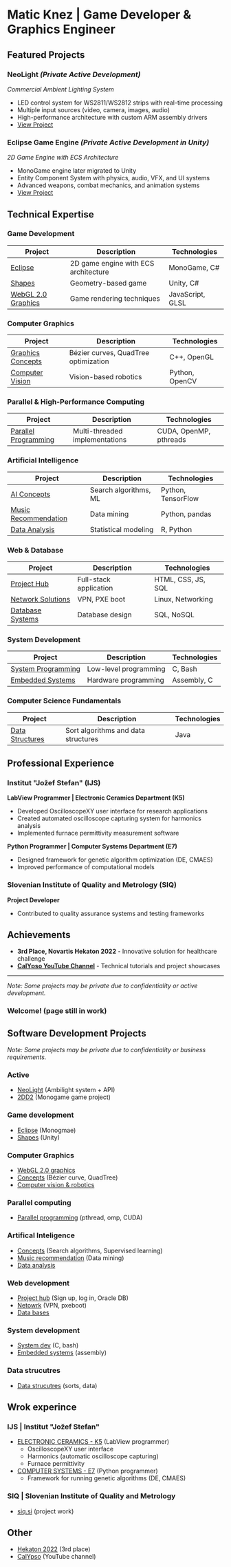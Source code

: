 # Matic Knez | Game Developer & Graphics Engineer

## Featured Projects

### NeoLight *(Private Active Development)*
*Commercial Ambient Lighting System*
- LED control system for WS2811/WS2812 strips with real-time processing
- Multiple input sources (video, camera, images, audio)
- High-performance architecture with custom ARM assembly drivers
- [View Project](https://github.com/calypso821/NeoLight)

### Eclipse Game Engine *(Private Active Development in Unity)*
*2D Game Engine with ECS Architecture*
- MonoGame engine later migrated to Unity
- Entity Component System with physics, audio, VFX, and UI systems
- Advanced weapons, combat mechanics, and animation systems
- [View Project](https://github.com/calypso821/eclipse-monogame)

## Technical Expertise

### Game Development
| Project | Description | Technologies |
|---------|-------------|--------------|
| [Eclipse](https://github.com/calypso821/eclipse-monogame) | 2D game engine with ECS architecture | MonoGame, C# |
| [Shapes](https://github.com/calypso821/shapes-unity) | Geometry-based game | Unity, C# |
| [WebGL 2.0 Graphics](https://github.com/calypso821/webgl2-graphics) | Game rendering techniques | JavaScript, GLSL |

### Computer Graphics
| Project | Description | Technologies |
|---------|-------------|--------------|
| [Graphics Concepts](https://github.com/calypso821/computer-graphics) | Bézier curves, QuadTree optimization | C++, OpenGL |
| [Computer Vision](https://github.com/calypso821/computer-vision-robotics) | Vision-based robotics | Python, OpenCV |

### Parallel & High-Performance Computing
| Project | Description | Technologies |
|---------|-------------|--------------|
| [Parallel Programming](https://github.com/calypso821/parallel-computing) | Multi-threaded implementations | CUDA, OpenMP, pthreads |

### Artificial Intelligence
| Project | Description | Technologies |
|---------|-------------|--------------|
| [AI Concepts](https://github.com/calypso821/artificial-intelligence) | Search algorithms, ML | Python, TensorFlow |
| [Music Recommendation](https://github.com/calypso821/music-recommendation) | Data mining | Python, pandas |
| [Data Analysis](https://github.com/calypso821/data-analysis) | Statistical modeling | R, Python |

### Web & Database
| Project | Description | Technologies |
|---------|-------------|--------------|
| [Project Hub](https://github.com/calypso821/project-hub) | Full-stack application | HTML, CSS, JS, SQL |
| [Network Solutions](https://github.com/calypso821/network) | VPN, PXE boot | Linux, Networking |
| [Database Systems](https://github.com/calypso821/data-bases) | Database design | SQL, NoSQL |

### System Development
| Project | Description | Technologies |
|---------|-------------|--------------|
| [System Programming](https://github.com/calypso821/system-dev) | Low-level programming | C, Bash |
| [Embedded Systems](https://github.com/calypso821/embedded-systems-assembly) | Hardware programming | Assembly, C |
### Computer Science Fundamentals
| Project | Description | Technologies |
|---------|-------------|--------------|
| [Data Structures](https://github.com/calypso821/data-structures-algorithms) | Sort algorithms and data structures | Java |

## Professional Experience

### Institut "Jožef Stefan" (IJS)
**LabView Programmer | Electronic Ceramics Department (K5)**
- Developed OscilloscopeXY user interface for research applications
- Created automated oscilloscope capturing system for harmonics analysis
- Implemented furnace permittivity measurement software

**Python Programmer | Computer Systems Department (E7)**
- Designed framework for genetic algorithm optimization (DE, CMAES)
- Improved performance of computational models

### Slovenian Institute of Quality and Metrology (SIQ)
**Project Developer**
- Contributed to quality assurance systems and testing frameworks

## Achievements
- **3rd Place, Novartis Hekaton 2022** - Innovative solution for healthcare challenge
- **[CalYpso YouTube Channel](https://www.youtube.com/@calypso8211)** - Technical tutorials and project showcases

---

*Note: Some projects may be private due to confidentiality or active development.*

### Welcome! (page still in work)

## Software Development Projects
*Note: Some projects may be private due to confidentiality or business requirements.*

### **Active**
- [NeoLight](https://github.com/calypso821/NeoLight) (Ambilight system + API)
- [2DD2](https://gitlab.com/calypso821/tinr-2dd2) (Monogame game project)
  
### **Game development**
  - [Eclipse](https://github.com/calypso821/eclipse-monogame) (Monogmae)
  - [Shapes](https://github.com/calypso821/shapes-unity) (Unity)

### **Computer Graphics**
  - [WebGL 2.0 graphics](https://github.com/calypso821/webgl2-graphics)
  - [Concepts](https://github.com/calypso821/computer-graphics) (Bézier curve, QuadTree)
  - [Computer vision & robotics](https://github.com/calypso821/computer-vision-robotics)
  
### **Parallel computing**
  - [Parallel programming](https://github.com/calypso821/parallel-computing) (pthread, omp, CUDA)
    
### **Artifical Inteligence**
  - [Concepts](https://github.com/calypso821/artificial-intelligence) (Search algorithms, Supervised learning)
  - [Music recommendation](https://github.com/calypso821/music-recommendation) (Data mining)
 - [Data analysis](https://github.com/calypso821/data-analysis)

### **Web development**
  - [Project hub](https://github.com/calypso821/project-hub) (Sign up, log in, Oracle DB)
  - [Netowrk](https://github.com/calypso821/network) (VPN, pxeboot)
  - [Data bases](https://github.com/calypso821/data-bases)

### **System development**
  - [System dev](https://github.com/calypso821/system-dev) (C, bash)
  - [Embedded systems](https://github.com/calypso821/embedded-systems-assembly) (assembly)
    
### **Data strucutres**
  - [Data strucutres](https://github.com/calypso821/data-structures-algorithms) (sorts, data)

## Wrok experince
### IJS | Institut "Jožef Stefan"
- [ELECTRONIC CERAMICS - K5](https://www.ijs.si/ijsw/K5) (LabView programmer)
  - OscilloscopeXY user interface
  - Harmonics (automatic oscilloscope capturing)
  - Furnace permittivity
- [COMPUTER SYSTEMS - E7](https://www.ijs.si/ijsw/E7) (Python programmer)
  - Framework for running genetic algorithms (DE, CMAES)
  
### SIQ | Slovenian Institute of Quality and Metrology
- [siq.si](https://www.siq.si/en/) (project work)

## Other
- [Hekaton 2022](https://www.irt3000.si/novice/2022032311575448/dir_2022_hekaton_novartisov_izziv/) (3rd place)
- [CalYpso](https://www.youtube.com/@calypso8211) (YouTube channel)
